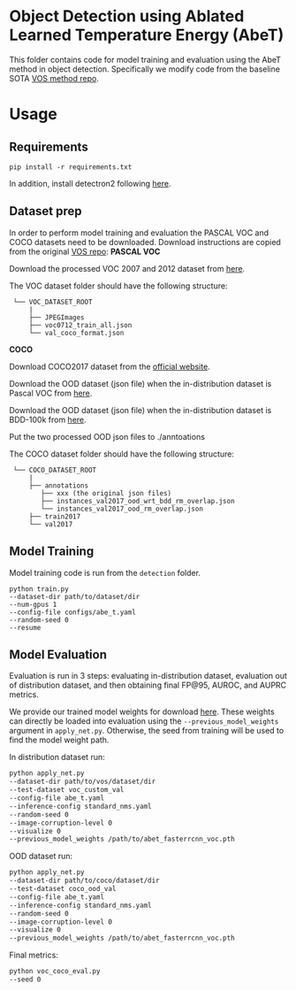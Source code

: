 # Object Detection using Ablated Learned Temperature Energy (AbeT)

This folder contains code for model training and evaluation using the AbeT method in object detection. Specifically we
modify code from the baseline SOTA [VOS method repo](https://github.com/deeplearning-wisc/vos).

# Usage

## Requirements
```
pip install -r requirements.txt
```
In addition, install detectron2 following [here](https://detectron2.readthedocs.io/en/latest/tutorials/install.html).

## Dataset prep
In order to perform model training and evaluation the PASCAL VOC and COCO datasets need to be downloaded. Download instructions
are copied from the original [VOS repo](https://github.com/deeplearning-wisc/vos):
**PASCAL VOC**

Download the processed VOC 2007 and 2012 dataset from [here](https://drive.google.com/file/d/1n9C4CiBURMSCZy2LStBQTzR17rD_a67e/view?usp=sharing).

The VOC dataset folder should have the following structure:
<br>

     └── VOC_DATASET_ROOT
         |
         ├── JPEGImages
         ├── voc0712_train_all.json
         └── val_coco_format.json

**COCO**

Download COCO2017 dataset from the [official website](https://cocodataset.org/#home). 

Download the OOD dataset (json file) when the in-distribution dataset is Pascal VOC from [here](https://drive.google.com/file/d/1Wsg9yBcrTt2UlgBcf7lMKCw19fPXpESF/view?usp=sharing). 

Download the OOD dataset (json file) when the in-distribution dataset is BDD-100k from [here](https://drive.google.com/file/d/1AOYAJC5Z5NzrLl5IIJbZD4bbrZpo0XPh/view?usp=sharing).

Put the two processed OOD json files to ./anntoations

The COCO dataset folder should have the following structure:
<br>

     └── COCO_DATASET_ROOT
         |
         ├── annotations
            ├── xxx (the original json files)
            ├── instances_val2017_ood_wrt_bdd_rm_overlap.json
            └── instances_val2017_ood_rm_overlap.json
         ├── train2017
         └── val2017


## Model Training
Model training code is run from the `detection` folder.
```
python train.py 
--dataset-dir path/to/dataset/dir
--num-gpus 1 
--config-file configs/abe_t.yaml 
--random-seed 0 
--resume
```

## Model Evaluation
Evaluation is run in 3 steps: evaluating in-distribution dataset,
evaluation out of distribution dataset, and then obtaining final FP@95, AUROC, and AUPRC metrics.

We provide our trained model weights for download [here](https://drive.google.com/file/d/1bsO2ZaDdu9fwFK7dQ_tHFipfW2TA-ZXQ/view?usp=share_link).
These weights can directly be loaded into evaluation using the `--previous_model_weights` argument in `apply_net.py`. Otherwise,
the seed from training will be used to find the model weight path.

In distribution dataset run:
```bash
python apply_net.py 
--dataset-dir path/to/vos/dataset/dir
--test-dataset voc_custom_val 
--config-file abe_t.yaml 
--inference-config standard_nms.yaml 
--random-seed 0 
--image-corruption-level 0 
--visualize 0
--previous_model_weights /path/to/abet_fasterrcnn_voc.pth
```

OOD dataset run:
```bash
python apply_net.py
--dataset-dir path/to/coco/dataset/dir
--test-dataset coco_ood_val 
--config-file abe_t.yaml 
--inference-config standard_nms.yaml 
--random-seed 0 
--image-corruption-level 0 
--visualize 0
--previous_model_weights /path/to/abet_fasterrcnn_voc.pth
```

Final metrics:
```bash
python voc_coco_eval.py 
--seed 0
```

